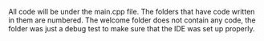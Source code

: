All code will be under the main.cpp file.
The folders that have code written in them are numbered.
The welcome folder does not contain any code, the folder was just a debug test to make sure that the IDE was set up properly.
